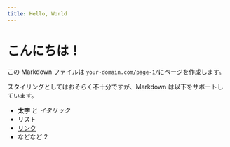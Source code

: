 ```yaml
---
title: Hello, World
---
```


# こんにちは！

この Markdown ファイルは `your-domain.com/page-1/`にページを作成します。

スタイリングとしてはおそらく不十分ですが、Markdown は以下をサポートしています。

- **太字** と _イタリック_
- リスト
- [リンク](https://astro.build)
- などなど
  2
